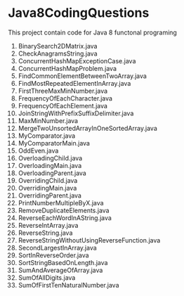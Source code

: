 # Java8CodingQuestions
This project contain code for Java 8 functonal programing

1. BinarySearch2DMatrix.java
2. CheckAnagramsString.java
3. ConcurrentHashMapExceptionCase.java
4. ConcurrentHashMapProblem.java
5. FindCommonElementBetweenTwoArray.java
6. FindMostRepeatedElementInArray.java
7. FirstThreeMaxMinNumber.java
8. FrequencyOfEachCharacter.java
9. FrequencyOfEachElement.java
10. JoinStringWithPrefixSuffixDelimiter.java
11. MaxMinNumber.java
12. MergeTwoUnsortedArrayInOneSortedArray.java
13. MyComparator.java
14. MyComparatorMain.java
15. OddEven.java
16. OverloadingChild.java
17. OverloadingMain.java
18. OverloadingParent.java
19. OverridingChild.java
20. OverridingMain.java
21. OverridingParent.java
22. PrintNumberMultipleByX.java
23. RemoveDuplicateElements.java
24. ReverseEachWordInAString.java
25. ReverseIntArray.java
26. ReverseString.java
27. ReverseStringWithoutUsingReverseFunction.java
28. SecondLargestInArray.java
29. SortInReverseOrder.java
30. SortStringBasedOnLength.java
31. SumAndAverageOfArray.java
32. SumOfAllDigits.java
33. SumOfFirstTenNaturalNumber.java